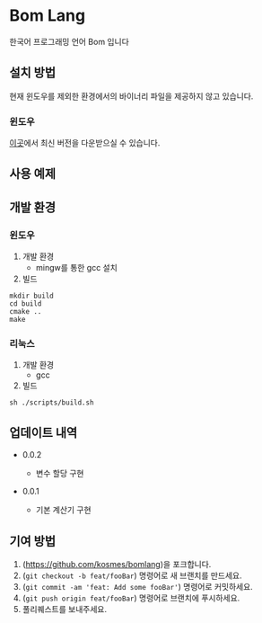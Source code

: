 ﻿# Bom Lang
한국어 프로그래밍 언어 Bom 입니다

## 설치 방법

현재 윈도우를 제외한 환경에서의 바이너리 파일을 제공하지 않고 있습니다.

### 윈도우

[이곳](https://github.com/kosmes/bomlang/releases)에서 최신 버전을 다운받으실 수 있습니다.


## 사용 예제



## 개발 환경

### 윈도우
1. 개발 환경
    * mingw를 통한 gcc 설치
1. 빌드
```
mkdir build
cd build
cmake ..
make
```

### 리눅스
1. 개발 환경
    * gcc
1. 빌드
```
sh ./scripts/build.sh
```

## 업데이트 내역

* 0.0.2
    * 변수 할당 구현

* 0.0.1
    * 기본 계산기 구현


## 기여 방법

1. (https://github.com/kosmes/bomlang)을 포크합니다.
2. (`git checkout -b feat/fooBar`) 명령어로 새 브랜치를 만드세요.
3. (`git commit -am 'feat: Add some fooBar'`) 명령어로 커밋하세요.
4. (`git push origin feat/fooBar`) 명령어로 브랜치에 푸시하세요. 
5. 풀리퀘스트를 보내주세요.